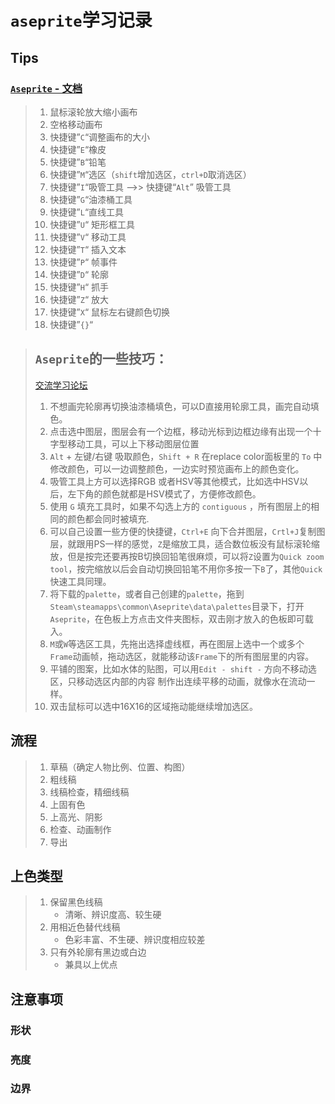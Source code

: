 # `aseprite`学习记录

## Tips

### [`Aseprite` - 文档](https://www.aseprite.org/docs/)



> 1. 鼠标滚轮放大缩小画布 
> 2. 空格移动画布 
> 3. 快捷键”`C`“调整画布的大小 
> 4. 快捷键”`E`“橡皮 
> 5. 快捷键”`B`“铅笔 
> 6. 快捷键”`M`“选区（`shift`增加选区，`ctrl+D`取消选区） 
> 7. 快捷键”`I`“吸管工具   -->> 快捷键“`Alt`” 吸管工具
> 8. 快捷键”`G`“油漆桶工具 
> 9. 快捷键”`L`“直线工具
> 10. 快捷键”`U`“ 矩形框工具
> 11. 快捷键”`V`“ 移动工具
> 12. 快捷键”`T`“ 插入文本
> 13. 快捷键”`P`“ 帧事件
> 14. 快捷键”`D`“ 轮廓
> 15. 快捷键”`H`“ 抓手
> 16. 快捷键”`Z`“ 放大
> 17. 快捷键”`X`“ 鼠标左右键颜色切换
> 18. 快捷键”`{}`“



> ## `Aseprite`的一些技巧： 
>
> [交流学习论坛](https://community.aseprite.org/)
>
> 1. 不想画完轮廓再切换油漆桶填色，可以D直接用轮廓工具，画完自动填色。 
> 2. 点击选中图层，图层会有一个边框，移动光标到边框边缘有出现一个十字型移动工具，可以上下移动图层位置 
> 3.  `Alt` + 左键/右键 吸取颜色，`Shift + R` 在replace color面板里的 `To` 中修改颜色，可以一边调整颜色，一边实时预览画布上的颜色变化。 
> 4. 吸管工具上方可以选择RGB 或者HSV等其他模式，比如选中HSV以后，左下角的颜色就都是HSV模式了，方便修改颜色。 
> 5.  使用 `G` 填充工具时，如果不勾选上方的 `contiguous` ，所有图层上的相同的颜色都会同时被填充.
> 6. 可以自己设置一些方便的快捷键，`Ctrl+E` 向下合并图层，`Crtl+J`复制图层，就跟用PS一样的感觉，`Z`是缩放工具，适合数位板没有鼠标滚轮缩放，但是按完还要再按B切换回铅笔很麻烦，可以将`Z`设置为`Quick zoom tool`，按完缩放以后会自动切换回铅笔不用你多按一下`B`了，其他`Quick`快速工具同理。 
> 7. 将下载的`palette`，或者自己创建的`palette`，拖到`Steam\steamapps\common\Aseprite\data\palettes`目录下，打开`Aseprite`，在色板上方点击文件夹图标，双击刚才放入的色板即可载入。 
> 8. `M`或`W`等选区工具，先拖出选择虚线框，再在图层上选中一个或多个`Frame`动画帧，拖动选区，就能移动该`Frame`下的所有图层里的内容。 
> 9. 平铺的图案，比如水体的贴图，可以用`Edit - shift -` 方向不移动选区，只移动选区内部的内容 制作出连续平移的动画，就像水在流动一样。 
> 10. 双击鼠标可以选中16X16的区域拖动能继续增加选区。





## 流程

> 1. 草稿（确定人物比例、位置、构图）
> 2. 粗线稿
> 3. 线稿检查，精细线稿
> 4. 上固有色
> 5. 上高光、阴影
> 6. 检查、动画制作
> 7. 导出



## 上色类型

> 1. 保留黑色线稿
>    - 清晰、辨识度高、较生硬
> 2. 用相近色替代线稿
>    - 色彩丰富、不生硬、辨识度相应较差
> 3. 只有外轮廓有黑边或白边
>    - 兼具以上优点









## 注意事项

### 形状

### 亮度

### 边界